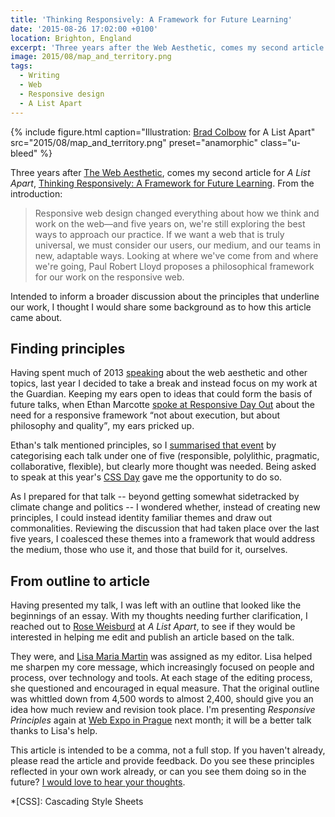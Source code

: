```yaml
---
title: 'Thinking Responsively: A Framework for Future Learning'
date: '2015-08-26 17:02:00 +0100'
location: Brighton, England
excerpt: 'Three years after the Web Aesthetic, comes my second article for A List Apart. Intended to inform a broader discussion about the principles that underline our work, I thought I would share some background as to how this article came about.'
image: 2015/08/map_and_territory.png
tags:
  - Writing
  - Web
  - Responsive design
  - A List Apart
---
```

{% include figure.html
  caption="Illustration: [Brad Colbow](http://alistapart.com/author/bradcolbow) for A List Apart"
  src="2015/08/map_and_territory.png"
  preset="anamorphic"
  class="u-bleed"
%}

Three years after [The Web Aesthetic][1], comes my second article for <cite>A List Apart</cite>, [Thinking Responsively: A Framework for Future Learning][2]. From the introduction:

> Responsive web design changed everything about how we think and work on the web—and five years on, we're still exploring the best ways to approach our practice. If we want a web that is truly universal, we must consider our users, our medium, and our teams in new, adaptable ways. Looking at where we've come from and where we're going, Paul Robert Lloyd proposes a philosophical framework for our work on the responsive web.

Intended to inform a broader discussion about the principles that underline our work, I thought I would share some background as to how this article came about.

## Finding principles

Having spent much of 2013 [speaking][3] about the web aesthetic and other topics, last year I decided to take a break and instead focus on my work at the Guardian. Keeping my ears open to ideas that could form the basis of future talks, when Ethan Marcotte [spoke at Responsive Day Out][4] about the need for a responsive framework <q>not about execution, but about philosophy and quality</q>, my ears pricked up.

Ethan's talk mentioned principles, so I [summarised that event][5] by categorising each talk under one of five (responsible, polylithic, pragmatic, collaborative, flexible), but clearly more thought was needed. Being asked to speak at this year's [CSS Day][6] gave me the opportunity to do so.

As I prepared for that talk -- beyond getting somewhat sidetracked by climate change and politics -- I wondered whether, instead of creating new principles, I could instead identity familiar themes and draw out commonalities. Reviewing the discussion that had taken place over the last five years, I coalesced these themes into a framework that would address the medium, those who use it, and those that build for it, ourselves.

## From outline to article

Having presented my talk, I was left with an outline that looked like the beginnings of an essay. With my thoughts needing further clarification, I reached out to [Rose Weisburd][7] at <cite>A List Apart</cite>, to see if they would be interested in helping me edit and publish an article based on the talk.

They were, and [Lisa Maria Martin][8] was assigned as my editor. Lisa helped me sharpen my core message, which increasingly focused on people and process, over technology and tools. At each stage of the editing process, she questioned and encouraged in equal measure. That the original outline was whittled down from 4,500 words to almost 2,400, should give you an idea how much review and revision took place. I'm presenting <cite>Responsive Principles</cite> again at [Web Expo in Prague][9] next month; it will be a better talk thanks to Lisa's help.

This article is intended to be a comma, not a full stop. If you haven't already, please read the article and provide feedback. Do you see these principles reflected in your own work already, or can you see them doing so in the future? [I would love to hear your thoughts][10].

[1]: http://alistapart.com/article/the-web-aesthetic
[2]: http://alistapart.com/article/thinking-responsively-a-framework-for-future-learning/
[3]: /talks/
[4]: http://responsiveconf.com.s3.amazonaws.com/2014/audio/13-ethan-marcotte-responsiveconf2014.mp3
[5]: /2014/07/responsive_day_out
[6]: http://cssday.nl/2015/programme#paul-robert-lloyd
[7]: http://alistapart.com/author/roseweisburd
[8]: http://alistapart.com/author/lisamaria
[9]: http://webexpo.net/prague2015/talk/the-principles-of-responsive-web-design/
[10]: http://alistapart.com/article/thinking-responsively-a-framework-for-future-learning/#comments

*[CSS]: Cascading Style Sheets
